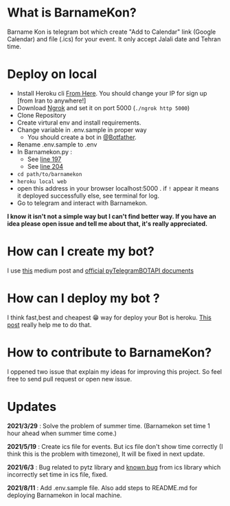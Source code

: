 # What is BarnameKon?
Barname Kon is telegram bot which create "Add to Calendar" link (Google Calendar) and file (.ics) for your event. It only accept Jalali date and Tehran time.

# Deploy on local

- Install Heroku cli [From Here](https://devcenter.heroku.com/articles/heroku-cli#download-and-install). You should change your IP for sign up [from Iran to anywhere!]
- Download [Ngrok](https://ngrok.com/download) and set it on port 5000 (`./ngrok http 5000`)
- Clone Repository 
- Create virtural env and install requirements.
- Change variable in .env.sample in proper way
    - You should create a bot in [@Botfather](https://t.me/botfather).
- Rename .env.sample to .env
- In Barnamekon.py : 
   - See [line 197](https://github.com/anvaari/BarnameKon/blob/f7a98f6166f77f2531d850d55f7c52688d491f54/BarnameKon.py#L197)
   - See [line  204 ](https://github.com/anvaari/BarnameKon/blob/f7a98f6166f77f2531d850d55f7c52688d491f54/BarnameKon.py#L204)
- `cd path/to/barnamekon`
- `heroku local web`
- open this address in your browser localhost:5000 . if `!` appear it means it deployed successfully else, see terminal for log. 
- Go to telegram and interact with Barnamekon.

**I know it isn't not a simple way but I can't find better way. If you have an idea please open issue and tell me about that, it's really appreciated.**
# How can I create my bot? 
I use [this](https://medium.com/better-programming/how-to-create-telegram-bot-in-python-cccc4babcc30) medium post and [official pyTelegramBOTAPI documents](https://github.com/eternnoir/pyTelegramBotAPI)


# How can I deploy my bot ?
I think fast,best and cheapest 😁 way for deploy your Bot is heroku.
[This post](https://github.com/devskrate/dev/blob/79f913fd55eb83f4d9b68d5e4b42ee2e40566c65/_posts/2020-02-18-simple-python-telegram-bot.md) really help me to do that.

# How to contribute to BarnameKon?
I oppened two issue that explain my ideas for improving this project. So feel free to send pull request or open new issue.  

# Updates 
**2021/3/29** : Solve the problem of summer time. (Barnamekon set time 1 hour ahead when summer time come.)

**2021/5/19** : Create ics file for events. But ics file don't show time correctly (I think this is the problem with timezone), It will be fixed in next update.


**2021/6/3** : Bug related to pytz library and [known bug](https://icspy.readthedocs.io/en/stable/misc.html#datetimes-are-converted-to-utc-at-parsing-time) from ics library which incorrectly set time in ics file, fixed.


**2021/8/11** : Add .env.sample file. Also add steps to README.md for deploying Barnamekon in local machine.
